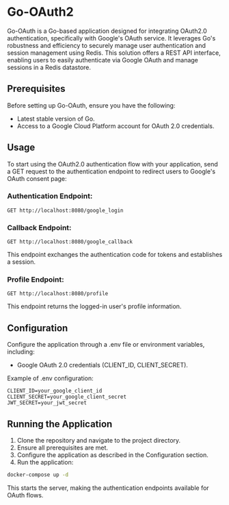 # Go-OAuth2

Go-OAuth is a Go-based application designed for integrating OAuth2.0 authentication, specifically with Google's OAuth service. It leverages Go's robustness and efficiency to securely manage user authentication and session management using Redis. This solution offers a REST API interface, enabling users to easily authenticate via Google OAuth and manage sessions in a Redis datastore.

## Prerequisites

Before setting up Go-OAuth, ensure you have the following:

-   Latest stable version of Go.
-   Access to a Google Cloud Platform account for OAuth 2.0 credentials.

## Usage

To start using the OAuth2.0 authentication flow with your application, send a GET request to the authentication endpoint to redirect users to Google's OAuth consent page:

### Authentication Endpoint:

```plaintext
GET http://localhost:8080/google_login
```

### Callback Endpoint:

```plaintext
GET http://localhost:8080/google_callback
```

This endpoint exchanges the authentication code for tokens and establishes a session.

### Profile Endpoint:

```plaintext
GET http://localhost:8080/profile
```

This endpoint returns the logged-in user's profile information.

## Configuration

Configure the application through a .env file or environment variables, including:

-   Google OAuth 2.0 credentials (CLIENT_ID, CLIENT_SECRET).

Example of .env configuration:

```plaintext
CLIENT_ID=your_google_client_id
CLIENT_SECRET=your_google_client_secret
JWT_SECRET=your_jwt_secret
```

## Running the Application

1. Clone the repository and navigate to the project directory.
2. Ensure all prerequisites are met.
3. Configure the application as described in the Configuration section.
4. Run the application:

```bash
docker-compose up -d
```

This starts the server, making the authentication endpoints available for OAuth flows.
